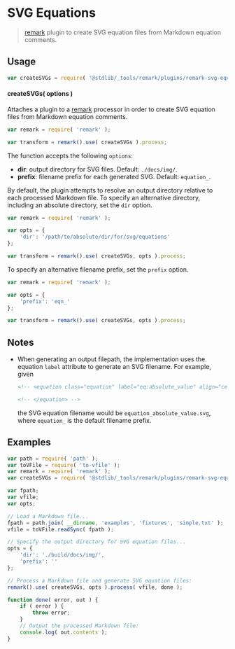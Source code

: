 <!--

@license Apache-2.0

Copyright (c) 2018 The Stdlib Authors.

Licensed under the Apache License, Version 2.0 (the "License");
you may not use this file except in compliance with the License.
You may obtain a copy of the License at

   http://www.apache.org/licenses/LICENSE-2.0

Unless required by applicable law or agreed to in writing, software
distributed under the License is distributed on an "AS IS" BASIS,
WITHOUT WARRANTIES OR CONDITIONS OF ANY KIND, either express or implied.
See the License for the specific language governing permissions and
limitations under the License.

-->

# SVG Equations

> [remark][remark] plugin to create SVG equation files from Markdown equation comments.

<section class="usage">

## Usage

```javascript
var createSVGs = require( '@stdlib/_tools/remark/plugins/remark-svg-equations-to-file' );
```

#### createSVGs( options )

Attaches a plugin to a [remark][remark] processor in order to create SVG equation files from Markdown equation comments.

```javascript
var remark = require( 'remark' );

var transform = remark().use( createSVGs ).process;
```

The function accepts the following `options`:

-   **dir**: output directory for SVG files. Default: `./docs/img/`.
-   **prefix**: filename prefix for each generated SVG. Default: `equation_`.

By default, the plugin attempts to resolve an output directory relative to each processed Markdown file. To specify an alternative directory, including an absolute directory, set the `dir` option.

```javascript
var remark = require( 'remark' );

var opts = {
    'dir': '/path/to/absolute/dir/for/svg/equations'
};

var transform = remark().use( createSVGs, opts ).process;
```

To specify an alternative filename prefix, set the `prefix` option.

```javascript
var remark = require( 'remark' );

var opts = {
    'prefix': 'eqn_'
};

var transform = remark().use( createSVGs, opts ).process;
```

</section>

<!-- /.usage -->

<section class="notes">

## Notes

-   When generating an output filepath, the implementation uses the equation `label` attribute to generate an SVG filename. For example, given

    ```html
    <!-- <equation class="equation" label="eq:absolute_value" align="center" raw="|x| = \begin{cases} x & \textrm{if}\ x \geq 0 \\ -x & \textrm{if}\ x < 0\end{cases}" alt="Absolute value"> -->

    <!-- </equation> -->
    ```

    the SVG equation filename would be `equation_absolute_value.svg`, where `equation_` is the default filename prefix.

</section>

<!-- /.notes -->

<section class="examples">

## Examples

<!-- eslint no-undef: "error" -->

```javascript
var path = require( 'path' );
var toVFile = require( 'to-vfile' );
var remark = require( 'remark' );
var createSVGs = require( '@stdlib/_tools/remark/plugins/remark-svg-equations-to-file' );

var fpath;
var vfile;
var opts;

// Load a Markdown file...
fpath = path.join( __dirname, 'examples', 'fixtures', 'simple.txt' );
vfile = toVFile.readSync( fpath );

// Specify the output directory for SVG equation files...
opts = {
    'dir': './build/docs/img/',
    'prefix': ''
};

// Process a Markdown file and generate SVG equation files:
remark().use( createSVGs, opts ).process( vfile, done );

function done( error, out ) {
    if ( error ) {
        throw error;
    }
    // Output the processed Markdown file:
    console.log( out.contents );
}
```

</section>

<!-- /.examples -->

<!-- Section for related `stdlib` packages. Do not manually edit this section, as it is automatically populated. -->

<section class="related">

</section>

<!-- /.related -->

<!-- Section for all links. Make sure to keep an empty line after the `section` element and another before the `/section` close. -->

<section class="links">

[remark]: https://github.com/wooorm/remark

</section>

<!-- /.links -->
